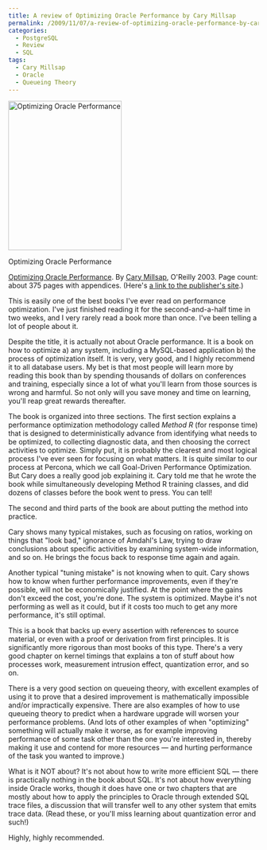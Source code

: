 ```yaml
---
title: A review of Optimizing Oracle Performance by Cary Millsap
permalink: /2009/11/07/a-review-of-optimizing-oracle-performance-by-cary-millsap/
categories:
  - PostgreSQL
  - Review
  - SQL
tags:
  - Cary Millsap
  - Oracle
  - Queueing Theory
---
```

<div id="attachment_1416" class="wp-caption alignleft" style="width: 238px">
  <a href="http://www.amazon.com/Optimizing-Oracle-Performance-Cary-Millsap/dp/059600527X?tag=xaprb-20"><img src="http://www.xaprb.com/blog/wp-content/uploads/2009/11/optimizing_oracle_performance-228x300.jpg" alt="Optimizing Oracle Performance" title="Optimizing Oracle Performance" width="228" height="300" class="size-medium wp-image-1416" /></a><p class="wp-caption-text">
    Optimizing Oracle Performance
  </p>
</div>

[Optimizing Oracle Performance][1]. By [Cary Millsap][2], O'Reilly 2003. Page count: about 375 pages with appendices. (Here's [a link to the publisher's site][3].)

This is easily one of the best books I've ever read on performance optimization. I've just finished reading it for the second-and-a-half time in two weeks, and I very rarely read a book more than once. I've been telling a lot of people about it.

Despite the title, it is actually not about Oracle performance. It is a book on how to optimize a) any system, including a MySQL-based application b) the process of optimization itself. It is very, very good, and I highly recommend it to all database users. My bet is that most people will learn more by reading this book than by spending thousands of dollars on conferences and training, especially since a lot of what you'll learn from those sources is wrong and harmful. So not only will you save money and time on learning, you'll reap great rewards thereafter.

The book is organized into three sections. The first section explains a performance optimization methodology called *Method R* (for response time) that is designed to deterministically advance from identifying what needs to be optimized, to collecting diagnostic data, and then choosing the correct activities to optimize. Simply put, it is probably the clearest and most logical process I've ever seen for focusing on what matters. It is quite similar to our process at Percona, which we call Goal-Driven Performance Optimization. But Cary does a really good job explaining it. Cary told me that he wrote the book while simultaneously developing Method R training classes, and did dozens of classes before the book went to press. You can tell!

The second and third parts of the book are about putting the method into practice.

Cary shows many typical mistakes, such as focusing on ratios, working on things that "look bad," ignorance of Amdahl's Law, trying to draw conclusions about specific activities by examining system-wide information, and so on. He brings the focus back to response time again and again.

Another typical "tuning mistake" is not knowing when to quit. Cary shows how to know when further performance improvements, even if they're possible, will not be economically justified. At the point where the gains don't exceed the cost, you're done. The system is optimized. Maybe it's not performing as well as it could, but if it costs too much to get any more performance, it's still optimal.

This is a book that backs up every assertion with references to source material, or even with a proof or derivation from first principles. It is significantly more rigorous than most books of this type. There's a very good chapter on kernel timings that explains a ton of stuff about how processes work, measurement intrusion effect, quantization error, and so on.

There is a very good section on queueing theory, with excellent examples of using it to prove that a desired improvement is mathematically impossible and/or impractically expensive. There are also examples of how to use queueing theory to predict when a hardware upgrade will worsen your performance problems. (And lots of other examples of when "optimizing" something will actually make it worse, as for example improving performance of some task other than the one you're interested in, thereby making it use and contend for more resources &#8212; and hurting performance of the task you wanted to improve.)

What is it NOT about? It's not about how to write more efficient SQL &#8212; there is practically nothing in the book about SQL. It's not about how everything inside Oracle works, though it does have one or two chapters that are mostly about how to apply the principles to Oracle through extended SQL trace files, a discussion that will transfer well to any other system that emits trace data. (Read these, or you'll miss learning about quantization error and such!)

Highly, highly recommended.

 [1]: http://www.amazon.com/Optimizing-Oracle-Performance-Cary-Millsap/dp/059600527X?tag=xaprb-20
 [2]: http://www.method-r.com/
 [3]: http://oreilly.com/catalog/9780596005276
